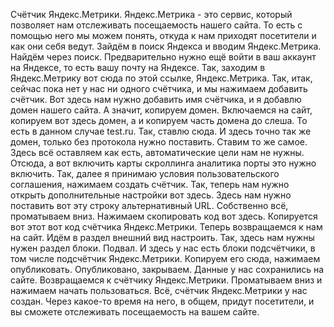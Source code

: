 Счётчик Яндекс.Метрики. Яндекс.Метрика - это сервис, который позволяет нам отслеживать посещаемость нашего сайта. То есть с помощью него мы можем понять, откуда к нам приходят посетители и как они себя ведут. Зайдём в поиск Яндекса и вводим Яндекс.Метрика. Найдём через поиск. Предварительно нужно ещё войти в ваш аккаунт на Яндексе, то есть вашу почту на Яндексе. Так, заходим в Яндекс.Метрику вот сюда по этой ссылке, Яндекс.Метрика. Так, итак, сейчас пока нет у нас ни одного счётчика, и мы нажимаем добавить счётчик. Вот здесь нам нужно добавить имя счётчика, и я добавлю домен нашего сайта. А значит, копируем домен. Включаемся на сайт, копируем вот здесь домен, а и копируем часть домена до слеша. То есть в данном случае test.ru. Так, ставлю сюда. И здесь точно так же домен, только без протокола нужно поставить. Ставим то же самое. Здесь всё оставляем как есть, автоматические цели нам не нужны. Отсюда, а вот включить карты скроллинга аналитика порты это нужно включить. Так, далее я принимаю условия пользовательского соглашения, нажимаем создать счётчик. Так, теперь нам нужно открыть дополнительные настройки вот здесь. Здесь нам нужно поставить вот эту строку альтернативный URL. Собственно всё, проматываем вниз. Нажимаем скопировать код вот здесь. Копируется вот этот вот код счётчика Яндекс.Метрики. Теперь возвращаемся к нам на сайт. Идём в раздел внешний вид настроить. Так, здесь нам нужны нужен раздел блоки. Подвал. И здесь у нас есть блоки подсчётчики, в том числе подсчётчик Яндекс.Метрики. Копируем его сюда, нажимаем опубликовать. Опубликовано, закрываем. Данные у нас сохранились на сайте. Возвращаемся к счётчику Яндекс.Метрики. Проматываем вниз и нажимаем начать пользоваться. Всё, счётчик Яндекс.Метрики у нас создан. Через какое-то время на него, в общем, придут посетители, и вы сможете отслеживать посещаемость на вашем сайте.
